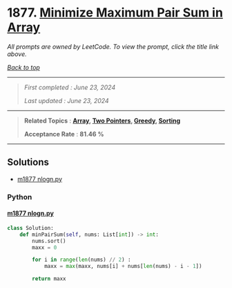 # 1877. [Minimize Maximum Pair Sum in Array](<https://leetcode.com/problems/minimize-maximum-pair-sum-in-array>)

*All prompts are owned by LeetCode. To view the prompt, click the title link above.*

*[Back to top](<../README.md>)*

------

> *First completed : June 23, 2024*
>
> *Last updated : June 23, 2024*

------

> **Related Topics** : **[Array](<by_topic/Array.md>), [Two Pointers](<by_topic/Two Pointers.md>), [Greedy](<by_topic/Greedy.md>), [Sorting](<by_topic/Sorting.md>)**
>
> **Acceptance Rate** : **81.46 %**

------

## Solutions

- [m1877 nlogn.py](<../my-submissions/m1877 nlogn.py>)
### Python
#### [m1877 nlogn.py](<../my-submissions/m1877 nlogn.py>)
```Python
class Solution:
    def minPairSum(self, nums: List[int]) -> int:
        nums.sort()
        maxx = 0

        for i in range(len(nums) // 2) :
            maxx = max(maxx, nums[i] + nums[len(nums) - i - 1])

        return maxx
```

